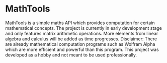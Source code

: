 # MathTools

MathTools is a simple maths API which provides computation for certain 
mathematical concepts.
The project is currently in early development stage and only features matrix
arithmetic operations. More elements from linear algebra and calculus will be
added as time progresses.
Disclaimer: There are already mathematical computation programs such as Wolfram
Alpha which are more efficient and powerful than this program. This project was
developed as a hobby and not meant to be used professionally.
